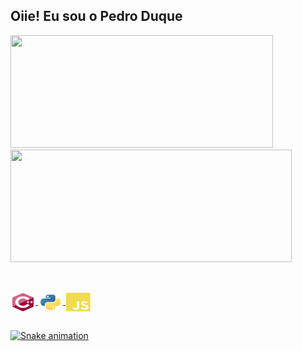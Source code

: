 ## Oiie! Eu sou o Pedro Duque
 <div>
  <a href="https://github.com/eupdux">
  <img height="180em" width="420" src="https://github-readme-stats.vercel.app/api?username=eupdux&show_icons=true&theme=dark&include_all_commits=true&count_private=true"/>
  <img height="180em" width="450" src="https://github-readme-stats.vercel.app/api/top-langs/?username=eupdux&layout=compact&langs_count=7&theme=dark"/>
</div>
 
  ##
 
 <div style="display: inline_block"><br>
  <img align="center" alt="eupdux-Csharp" height="30" width="40" src="https://github.com/devicons/devicon/blob/master/icons/cplusplus/cplusplus-original.svg">
  <img align="center" alt="eupdux-Python" height="30" width="40" src="https://raw.githubusercontent.com/devicons/devicon/master/icons/python/python-original.svg">
  <img align="center" alt="eupdux-Js" height="30" width="40" src="https://raw.githubusercontent.com/devicons/devicon/master/icons/javascript/javascript-plain.svg">
</div>
  
  ##

  ![Snake animation](https://github.com/eupdux/eupdux/blob/output/github-contribution-grid-snake.svg)
 
</div>
 
<!--
**eupdux/eupdux** is a ✨ _special_ ✨ repository because its `README.md` (this file) appears on your GitHub profile.

Here are some ideas to get you started:

- 🔭 I’m currently working on ...
- 🌱 I’m currently learning ...
- 👯 I’m looking to collaborate on ...
- 🤔 I’m looking for help with ...
- 💬 Ask me about ...
- 📫 How to reach me: ...
- 😄 Pronouns: ...
- ⚡ Fun fact: ...
-->
